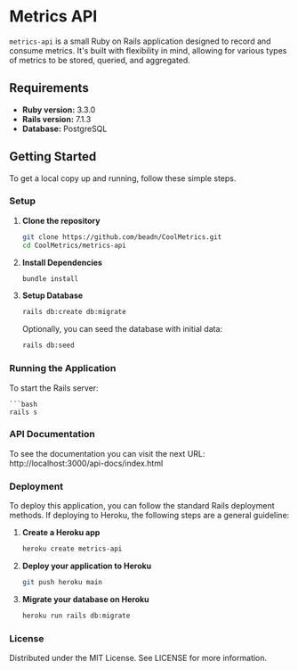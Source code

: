 # Metrics API

`metrics-api` is a small Ruby on Rails application designed to record and consume metrics. It's built with flexibility in mind, allowing for various types of metrics to be stored, queried, and aggregated.

## Requirements

- **Ruby version:** 3.3.0
- **Rails version:** 7.1.3
- **Database:** PostgreSQL

## Getting Started

To get a local copy up and running, follow these simple steps.

### Setup

1. **Clone the repository**

    ```bash
    git clone https://github.com/beadn/CoolMetrics.git
    cd CoolMetrics/metrics-api
    ```

2. **Install Dependencies**

    ```bash
    bundle install
    ```

3. **Setup Database**

    ```bash
    rails db:create db:migrate
    ```

    Optionally, you can seed the database with initial data:

    ```bash
    rails db:seed
    ```

### Running the Application
To start the Rails server:

    ```bash
    rails s

### API Documentation
To see the documentation you can visit the next URL:
http://localhost:3000/api-docs/index.html

### Deployment

To deploy this application, you can follow the standard Rails deployment methods. If deploying to Heroku, the following steps are a general guideline:

1. **Create a Heroku app**

    ```bash
    heroku create metrics-api

2. **Deploy your application to Heroku**

    ```bash
    git push heroku main

3. **Migrate your database on Heroku**

    ```bash
    heroku run rails db:migrate


### License
Distributed under the MIT License. See LICENSE for more information.